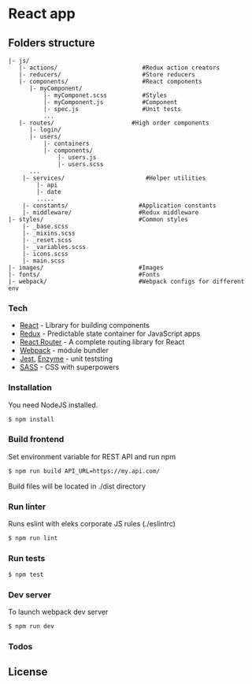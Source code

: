 # React app
## Folders structure
````
|- js/
   |- actions/                        #Redux action creators
   |- reducers/                       #Store reducers
   |- components/                     #React components
      |- myComponent/
          |- myComponet.scss          #Styles
          |- myComponent.js           #Component
          |- spec.js                  #Unit tests
          ...
   |- routes/                      #High order components
      |- login/
      |- users/
          |- containers
          |- components/
              |- users.js
              |- users.scss
      ...
    |- services/                       #Helper utilities
        |- api
        |- date
        .....
    |- constants/                    #Application constants
    |- middleware/                   #Redux middleware
|- styles/                           #Common styles
    |- _base.scss
    |- _mixins.scss
    |- _reset.scss
    |- _variables.scss
    |- icons.scss
    |- main.scss
|- images/                           #Images
|- fonts/                            #Fonts
|- webpack/                          #Webpack configs for different env
````
### Tech

* [React] - Library for building components
* [Redux] - Predictable state container for JavaScript apps
* [React Router] - A complete routing library for React
* [Webpack] - module bundler
* [Jest], [Enzyme] - unit teststing
* [SASS] - CSS with superpowers

### Installation

You need NodeJS installed.

```sh
$ npm install
```

###  Build frontend
Set environment variable for REST API and run npm
```sh
$ npm run build API_URL=https://my.api.com/ 
```
Build files will be located in ./dist directory

###  Run linter
Runs eslint with eleks corporate JS rules (./eslintrc)
```sh
$ npm run lint
```
###  Run tests
```sh
$ npm test
```

### Dev server
To launch webpack dev server
```sh
$ npm run dev
```

### Todos


License
----


[//]: # (These are reference links used in the body of this note and get stripped out when the markdown processor does its job. There is no need to format nicely because it shouldn't be seen. Thanks SO - http://stackoverflow.com/questions/4823468/store-comments-in-markdown-syntax)


   [React]: <https://facebook.github.io/react/>
   [Redux]: <http://redux.js.org/>
   [React Router]: <https://github.com/reactjs/react-router>
   [Webpack]: <https://webpack.github.io/>
   [Jest]: <https://facebook.github.io/jest/>
   [Enzyme]: <https://github.com/airbnb/enzyme>
   [SASS]: <http://sass-lang.com/>
   [React-toolbox]: <http://react-toolbox.com/>


